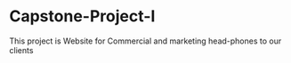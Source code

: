 # Capstone-Project-I
This  project is Website for Commercial and marketing head-phones to our clients
